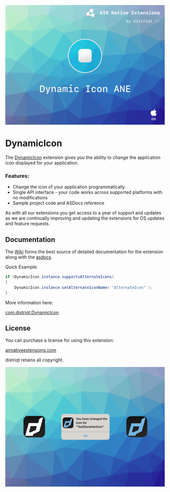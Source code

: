
![](images/hero.png)

# DynamicIcon

The [DynamicIcon](https://airnativeextensions.com/extension/com.distriqt.DynamicIcon) extension 
gives you the ability to change the application icon displayed for your application.


### Features:

- Change the icon of your application programmatically
- Single API interface - your code works across supported platforms with no modifications
- Sample project code and ASDocs reference


As with all our extensions you get access to a year of support and updates as we are 
continually improving and updating the extensions for OS updates and feature requests.


## Documentation

The [Wiki](https://github.com/distriqt/ANE-DynamicIcon/wiki) forms the best source of detailed documentation for the extension along with 
the [asdocs](https://distriqt.github.io/ANE-DynamicIcon/asdocs). 

Quick Example: 

```actionscript
if (DynamicIcon.instance.supportsAlternateIcons)
{
    DynamicIcon.instance.setAlternateIconName( "AlternateIcon" );
}
```

More information here: 

[com.distriqt.DynamicIcon](https://airnativeextensions.com/extension/com.distriqt.DynamicIcon)


## License

You can purchase a license for using this extension:

[airnativeextensions.com](https://airnativeextensions.com/)

distriqt retains all copyright.


![](images/promo.png)
